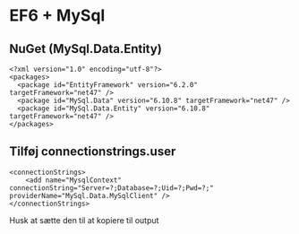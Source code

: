 ﻿# EF6 + MySql

## NuGet (MySql.Data.Entity)

```
<?xml version="1.0" encoding="utf-8"?>
<packages>
  <package id="EntityFramework" version="6.2.0" targetFramework="net47" />
  <package id="MySql.Data" version="6.10.8" targetFramework="net47" />
  <package id="MySql.Data.Entity" version="6.10.8" targetFramework="net47" />
</packages>
```

## Tilføj connectionstrings.user

```
<connectionStrings>
    <add name="MysqlContext" connectionString="Server=?;Database=?;Uid=?;Pwd=?;" providerName="MySql.Data.MySqlClient" />
</connectionStrings>
```

Husk at sætte den til at kopiere til output
